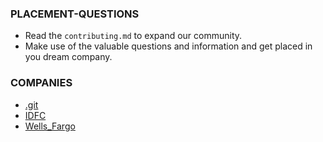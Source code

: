 ### PLACEMENT-QUESTIONS

- Read the `contributing.md` to expand our community.
- Make use of the valuable questions and information and get placed in you dream company.
### COMPANIES

- [.git](./.git)
- [IDFC](./IDFC)
- [Wells_Fargo](./Wells_Fargo)

